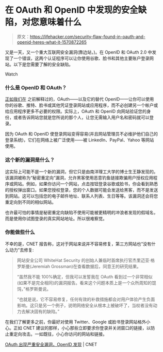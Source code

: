 # 在 OAuth 和 OpenID 中发现的安全缺陷，对您意味着什么

> 原文：<https://lifehacker.com/security-flaw-found-in-oauth-and-openid-heres-what-it-1570872265>

又是一天，又一个重大互联网安全漏洞(靠边站，)。在 OpenID 和 OAuth 2.0 中发现了一个错误，这两个认证程序可以让你使用谷歌、脸书和其他主要账户登录网站。以下是您需要了解的安全缺陷。

Watch

### 什么是 OpenID 和 OAuth？

[正如我们在](https://lifehacker.com/understanding-oauth-what-happens-when-you-log-into-a-s-5918086) 之前解释过的，OAuth——以及它的替代 OpenID——让你可以使用你的谷歌、推特、脸书或其他凭证登录网站或应用程序，而不必创建另一个帐户或给应用程序更多不必要的权限。实际上，OAuth 和 OpenID 向网站验证您的身份，或者告诉网站您就是您所说的那个人，让您无需输入用户名和密码就可以登录。

因为 OAuth 和 OpenID 使登录网站变得容易(并且网站管理员不必维护他们自己的登录系统)，它们在网络上被广泛使用——被 LinkedIn、PayPal、Yahoo 等网站使用。

### 这个新的漏洞是什么？

这实际上可能不是一个新的漏洞，但它只是由南洋理工大学的博士生王静发现的。该漏洞被称为“秘密重定向”漏洞，允许黑客使用恶意钓鱼链接欺骗用户授权应用程序或网站。例如，如果你访问一个网站，点击按钮登录谷歌或脸书，你会看到熟悉的授权弹出窗口。如果您授权登录，您的个人数据可能会发送给黑客，而不是发送到网站。这可以包括您的电子邮件地址、联系人列表、生日等等。该漏洞还会将您重定向到不同的相似网站。

也许最可怕的事情是秘密重定向缺陷不使用可能被更精明的冲浪者发现的假域名，而是使用你试图登录的真实网站地址。所以很难察觉。

### 你能做些什么

不幸的是，CNET 报告称，这对于网站来说并不容易修复，第三方网站也“没有什么动力”去修复:

> 网站安全公司 WhiteHat Security 的创始人兼临时首席执行官杰里迈亚·格罗斯曼(Jeremiah Grossman)在查看数据后，同意王的研究结果。
> 
> “虽然我不能 100%确定，但我可以发誓我在 OAuth 看到过一个非常相似(如果不是完全相同)的漏洞报告。看来这个问题本质上是一个众所周知的馄饨，”格罗斯曼说。
> 
> “也就是说，它不容易修复，任何有效的补救措施都会对用户体验产生负面影响。这只是另一个例子，说明网络安全从根本上被破坏了，当权者没有动力去解决固有的缺陷。”

在我们了解更多之前，你最好对使用 Twitter、Google 或脸书登录网站格外小心。正如 CNET 建议的那样，小心那些立即要求你登录并关闭窗口的链接，以防止重定向攻击。一如既往，小心你访问的网站和链接。

[OAuth 出现严重安全漏洞，OpenID 发现](http://www.cnet.com/news/serious-security-flaw-in-oauth-and-openid-discovered/) | CNET
